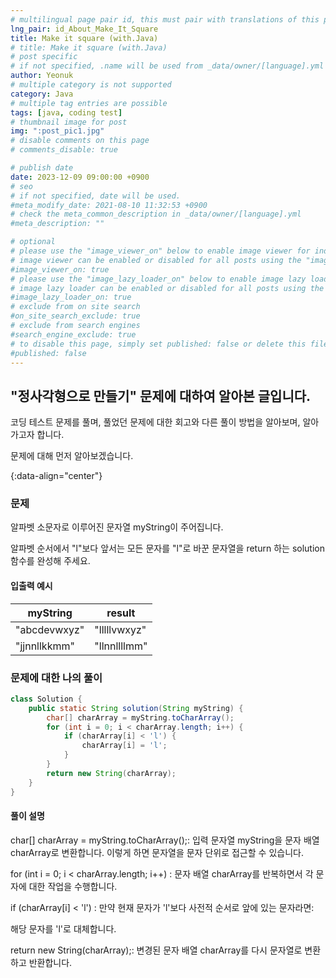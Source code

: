 ```yaml
---
# multilingual page pair id, this must pair with translations of this page. (This name must be unique)
lng_pair: id_About_Make_It_Square
title: Make it square (with.Java)
# title: Make it square (with.Java)
# post specific
# if not specified, .name will be used from _data/owner/[language].yml
author: Yeonuk
# multiple category is not supported
category: Java
# multiple tag entries are possible
tags: [java, coding test]
# thumbnail image for post
img: ":post_pic1.jpg"
# disable comments on this page
# comments_disable: true

# publish date
date: 2023-12-09 09:00:00 +0900
# seo
# if not specified, date will be used.
#meta_modify_date: 2021-08-10 11:32:53 +0900
# check the meta_common_description in _data/owner/[language].yml
#meta_description: ""

# optional
# please use the "image_viewer_on" below to enable image viewer for individual pages or posts (_posts/ or [language]/_posts folders).
# image viewer can be enabled or disabled for all posts using the "image_viewer_posts: true" setting in _data/conf/main.yml.
#image_viewer_on: true
# please use the "image_lazy_loader_on" below to enable image lazy loader for individual pages or posts (_posts/ or [language]/_posts folders).
# image lazy loader can be enabled or disabled for all posts using the "image_lazy_loader_posts: true" setting in _data/conf/main.yml.
#image_lazy_loader_on: true
# exclude from on site search
#on_site_search_exclude: true
# exclude from search engines
#search_engine_exclude: true
# to disable this page, simply set published: false or delete this file
#published: false
---
```


<!-- outline-start -->

## "정사각형으로 만들기" 문제에 대하여 알아본 글입니다.

코딩 테스트 문제를 풀며, 풀었던 문제에 대한 회고와 다른 풀이 방법을 알아보며, 알아가고자 합니다.

문제에 대해 먼저 알아보겠습니다.

{:data-align="center"}

<!-- outline-end -->

### 문제

알파벳 소문자로 이루어진 문자열 myString이 주어집니다.

알파벳 순서에서 "l"보다 앞서는 모든 문자를 "l"로 바꾼 문자열을 return 하는 solution 함수를 완성해 주세요.

#### 입출력 예시

| myString     | result       |
| ------------ | ------------ |
| "abcdevwxyz" | "lllllvwxyz" |
| "jjnnllkkmm" | "llnnllllmm" |

### 문제에 대한 나의 풀이

```java
class Solution {
    public static String solution(String myString) {
        char[] charArray = myString.toCharArray();
        for (int i = 0; i < charArray.length; i++) {
            if (charArray[i] < 'l') {
                charArray[i] = 'l';
            }
        }
        return new String(charArray);
    }
}
```

#### 풀이 설명

char[] charArray = myString.toCharArray();: 입력 문자열 myString을 문자 배열 charArray로 변환합니다. 이렇게 하면 문자열을 문자 단위로 접근할 수 있습니다.

for (int i = 0; i < charArray.length; i++) : 문자 배열 charArray를 반복하면서 각 문자에 대한 작업을 수행합니다.

if (charArray[i] < 'l') : 만약 현재 문자가 'l'보다 사전적 순서로 앞에 있는 문자라면:

해당 문자를 'l'로 대체합니다.

return new String(charArray);: 변경된 문자 배열 charArray를 다시 문자열로 변환하고 반환합니다.

